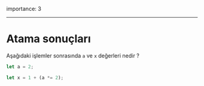 importance: 3

---

# Atama sonuçları

Aşağıdaki işlemler sonrasında `a` ve `x` değerleri nedir ?

```js
let a = 2;

let x = 1 + (a *= 2);
```